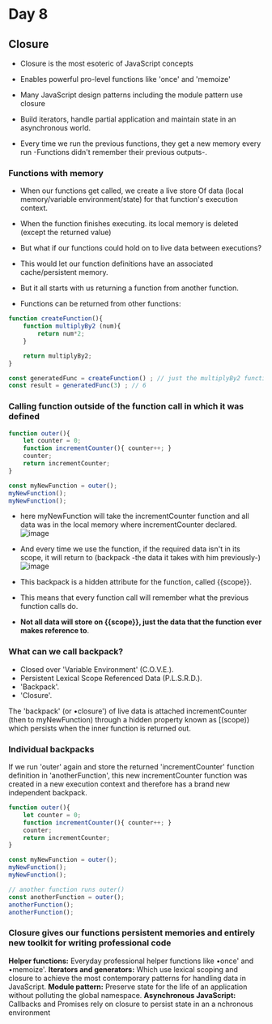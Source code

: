 <h1>Day 8</h1>

<h2>Closure</h2>

- Closure is the most esoteric of JavaScript concepts
- Enables powerful pro-level functions like 'once' and 'memoize'
- Many JavaScript design patterns including the module pattern use closure
- Build iterators, handle partial application and maintain state in an asynchronous world.

- Every time we run the previous functions, they get a new memory every run -Functions didn't remember their previous outputs-.

<h3>Functions with memory</h3>

- When our functions get called, we create a live store Of data (local memory/variable environment/state) for that function's execution context.
- When the function finishes executing. its local memory is deleted (except the returned value)
- But what if our functions could hold on to live data between executions? 
- This would let our function definitions have an associated cache/persistent memory.
- But it all starts with us returning a function from another function.

- Functions can be returned from other functions:

```javascript
function createFunction(){
    function multiplyBy2 (num){
        return num*2;
    }

    return multiplyBy2;
}

const generatedFunc = createFunction() ; // just the multiplyBy2 function body will return from above function.
const result = generatedFunc(3) ; // 6

```

<h3>Calling function outside of the function call in which it was defined</h3>

```javascript
function outer(){
    let counter = 0;
    function incrementCounter(){ counter++; }
    counter;
    return incrementCounter;
}

const myNewFunction = outer();
myNewFunction();
myNewFunction();
```

- here myNewFunction will take the incrementCounter function and all data was in the local memory where incrementCounter declared.
![image](https://github.com/AymanAttili/Mastering-JavaScript-in-20-Days/assets/96499629/fdf66326-aa8b-49e1-9847-731542156126)

- And every time we use the function, if the required data isn't in its scope, it will return to (backpack -the data it takes with him previously-)
![image](https://github.com/AymanAttili/Mastering-JavaScript-in-20-Days/assets/96499629/4a6d1e17-b6b6-4d4b-85db-f382ec413b39)

- This backpack is a hidden attribute for the function, called {{scope}}.
- This means that every function call will remember what the previous function calls do.
- **Not all data will store on {{scope}}, just the data that the function ever makes reference to**.

<h3>What can we call backpack?</h3>

- Closed over 'Variable Environment' (C.O.V.E.).
- Persistent Lexical Scope Referenced Data (P.L.S.R.D.).
- 'Backpack'. 
- 'Closure'.

The 'backpack' (or •closure') of live data is attached incrementCounter (then to myNewFunction) through a hidden property known as [(scope)) which persists when the inner function is returned out. 


### **Individual backpacks**
If we run 'outer' again and store the returned 'incrementCounter' function definition in 'anotherFunction', this new incrementCounter function was created in a new execution context and therefore has a brand new independent backpack.

```javascript
function outer(){
    let counter = 0;
    function incrementCounter(){ counter++; }
    counter;
    return incrementCounter;
}

const myNewFunction = outer();
myNewFunction();
myNewFunction();

// another function runs outer()
const anotherFunction = outer();
anotherFunction();
anotherFunction();
```

<h3>Closure gives our functions persistent memories and entirely new toolkit for writing professional code</h3>

**Helper functions:** Everyday professional helper functions like •once' and •memoize'.
**Iterators and generators:** Which use lexical scoping and closure to achieve the most contemporary patterns for handling data in JavaScript.
**Module pattern:** Preserve state for the life of an application without polluting the global namespace.
**Asynchronous JavaScript:** Callbacks and Promises rely on closure to persist state in an a nchronous environment
